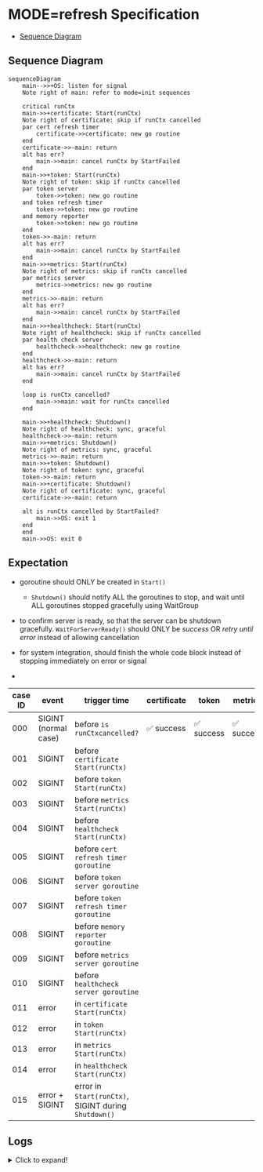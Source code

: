 # MODE=refresh Specification

- [Sequence Diagram](#sequence-diagram)

## Sequence Diagram

```mermaid
sequenceDiagram
    main-->>+OS: listen for signal
    Note right of main: refer to mode=init sequences

    critical runCtx
    main->>+certificate: Start(runCtx)
    Note right of certificate: skip if runCtx cancelled
    par cert refresh timer
        certificate->>certificate: new go routine
    end
    certificate->>-main: return
    alt has err?
        main->>main: cancel runCtx by StartFailed
    end
    main->>+token: Start(runCtx)
    Note right of token: skip if runCtx cancelled
    par token server
        token->>token: new go routine
    and token refresh timer
        token->>token: new go routine
    and memory reporter
        token->>token: new go routine
    end
    token->>-main: return
    alt has err?
        main->>main: cancel runCtx by StartFailed
    end
    main->>+metrics: Start(runCtx)
    Note right of metrics: skip if runCtx cancelled
    par metrics server
        metrics->>metrics: new go routine
    end
    metrics->>-main: return
    alt has err?
        main->>main: cancel runCtx by StartFailed
    end
    main->>+healthcheck: Start(runCtx)
    Note right of healthcheck: skip if runCtx cancelled
    par health check server
        healthcheck->>healthcheck: new go routine
    end
    healthcheck->>-main: return
    alt has err?
        main->>main: cancel runCtx by StartFailed
    end

    loop is runCtx cancelled?
        main->>main: wait for runCtx cancelled
    end

    main->>+healthcheck: Shutdown()
    Note right of healthcheck: sync, graceful
    healthcheck->>-main: return
    main->>+metrics: Shutdown()
    Note right of metrics: sync, graceful
    metrics->>-main: return
    main->>+token: Shutdown()
    Note right of token: sync, graceful
    token->>-main: return
    main->>+certificate: Shutdown()
    Note right of certificate: sync, graceful
    certificate->>-main: return

    alt is runCtx cancelled by StartFailed?
        main->>OS: exit 1
    end
    end
    main->>OS: exit 0
```

## Expectation

- goroutine should ONLY be created in `Start()`
  - `Shutdown()` should notify ALL the goroutines to stop, and wait until ALL goroutines stopped gracefully using WaitGroup

- to confirm server is ready, so that the server can be shutdown gracefully. `WaitForServerReady()` should ONLY be *success* OR *retry until error* instead of allowing cancellation 
- for system integration, should finish the whole code block instead of stopping immediately on error or signal
- 

| case ID | event                | trigger time                                         | certificate | token     | metrics   | healthcheck | ALL `Shutdown()` | exit code |
| ------- | -------------------- | ---------------------------------------------------- | ----------- | --------- | --------- | ----------- | ---------------- | --------- |
| 000     | SIGINT (normal case) | before `is runCtxcancelled?`                         | ✅ success   | ✅ success | ✅ success | ✅ success   | ✅ success        | 0         |
| 001     | SIGINT               | before `certificate Start(runCtx)`                   |             |           |           |             |                  |           |
| 002     | SIGINT               | before `token Start(runCtx)`                         |             |           |           |             |                  |           |
| 003     | SIGINT               | before `metrics Start(runCtx)`                       |             |           |           |             |                  |           |
| 004     | SIGINT               | before `healthcheck Start(runCtx)`                   |             |           |           |             |                  |           |
| 005     | SIGINT               | before `cert refresh timer goroutine`                |             |           |           |             |                  |           |
| 006     | SIGINT               | before `token server goroutine`                      |             |           |           |             |                  |           |
| 007     | SIGINT               | before `token refresh timer goroutine`               |             |           |           |             |                  |           |
| 008     | SIGINT               | before `memory reporter goroutine`                   |             |           |           |             |                  |           |
| 009     | SIGINT               | before `metrics server goroutine`                    |             |           |           |             |                  |           |
| 010     | SIGINT               | before `healthcheck server goroutine`                |             |           |           |             |                  |           |
| 011     | error                | in `certificate Start(runCtx)`                       |             |           |           |             |                  |           |
| 012     | error                | in `token Start(runCtx)`                             |             |           |           |             |                  |           |
| 013     | error                | in `metrics Start(runCtx)`                           |             |           |           |             |                  |           |
| 014     | error                | in `healthcheck Start(runCtx)`                       |             |           |           |             |                  |           |
| 015     | error + SIGINT       | error in `Start(runCtx)`, SIGINT during `Shutdown()` |             |           |           |             |                  |           |


## Logs

<details>
<summary>Click to expand!</summary>

### 000

```text
INFO[2024-03-14T11:22:55+09:00] Starting token provider server[:8880]
INFO[2024-03-14T11:22:55+09:00] Will refresh key[./.local/private.pem], cert[./.local/cert.pem] and certificates for roles[[user.wfan.provider:role.dummy-role]] with provider[], backup[read+write] and secret[] after 24h0m0s
INFO[2024-03-14T11:22:55+09:00] Received request: method[GET], endpoint[/], remoteAddr[127.0.0.1:64953] requestID[f4ee534f-8a39-4fa5-9c12-94f1eeb6354b]
WARNING[2024-03-14T11:22:55+09:00] Client error: while handling request with: X-Athenz-Domain[] X-Athenz-Role[], error[http headers not set: X-Athenz-Domain[] X-Athenz-Role[].]
INFO[2024-03-14T11:22:55+09:00] Response sent: statusCode[400], latency[140.917µs], requestID[f4ee534f-8a39-4fa5-9c12-94f1eeb6354b]
INFO[2024-03-14T11:22:55+09:00] Starting metrics exporter server[:9999]
INFO[2024-03-14T11:22:55+09:00] Will refresh tokens after 30m0s
WARN[0000] failed to parse "./.local/ca.pem": readlink ./.local/ca.pem: no such file or directory
WARNING[2024-03-14T11:22:55+09:00] Unable to confirm the server ready: Get "http://:9999": dial tcp :9999: connect: connection refused. Retrying in 5.796699685s
INFO[0000] 3 valid certificate(s) found in ".local/cert.pem"
INFO[0000] 2 valid certificate(s) found in ".local/user.wfan.provider_dummy-role.cert.pem"
INFO[0000] parsed 5 certificates (1 read failures)
level=info ts=2024-03-14T02:22:55.144Z caller=tls_config.go:313 msg="Listening on" address=[::]:9999
level=info ts=2024-03-14T02:22:55.144Z caller=tls_config.go:316 msg="TLS is disabled." http2=false address=[::]:9999
INFO[2024-03-14T11:23:00+09:00] Starting health check server[:9998]

INFO[2024-03-14T11:23:08+09:00] Received signal: interrupt
INFO[2024-03-14T11:23:08+09:00] Initiating shutdown by caused: received signal: interrupt ...
INFO[2024-03-14T11:23:08+09:00] Initiating shutdown of health check daemon ...
INFO[2024-03-14T11:23:08+09:00] Stopped health check server
INFO[2024-03-14T11:23:08+09:00] Initiating shutdown of metrics exporter daemon ...
INFO[2024-03-14T11:23:08+09:00] Stopped metrics exporter server
INFO[2024-03-14T11:23:08+09:00] Initiating shutdown of token provider daemon ...
INFO[2024-03-14T11:23:08+09:00] Delaying token provider server shutdown for 0s to shutdown gracefully ...
INFO[2024-03-14T11:23:08+09:00] Stopped memory reporter daemon
INFO[2024-03-14T11:23:08+09:00] Stopped token provider daemon
INFO[2024-03-14T11:23:08+09:00] Stopped token provider server
INFO[2024-03-14T11:23:08+09:00] Initiating shutdown of certificate provider daemon ...
INFO[2024-03-14T11:23:08+09:00] Stopped certificate provider daemon
INFO[2024-03-14T11:23:08+09:00] Shutdown completed!
Process 5378 has exited with status 0
```


### 001
```text
...
INFO[2024-03-14T12:26:01+09:00] Certificate provisioning is disabled with empty options: provider service[] 
INFO[2024-03-14T12:26:01+09:00] Attempting to get x509 role certs from identity provider: targets[[user.wfan.provider:role.dummy-role]]... 
INFO[2024-03-14T12:26:02+09:00] Successfully received x509 role certs from identity provider 
INFO[2024-03-14T12:26:02+09:00] [New Role Certificate] Subject: CN=user.wfan.provider:role.dummy-role,OU=Athenz,O=,ST=,C=US, Issuer: CN=YPKI Signed Athenz CA,OU=Athenz,O=Athenz,ST=Tokyo,C=JP, NotBefore: 2024-03-14 03:26:02 +0000 UTC, NotAfter: 2054-03-07 03:12:02 +0000 UTC, SerialNumber: 1710386762133, DNSNames: [test.user-mlajkim.athenz.yahoo.co.jp] 
INFO[2024-03-14T12:26:02+09:00] Create ZTS client to fetch tokens: https://apj.zts.athenz.yahoo.co.jp:4443/zts/v1, &{idleMu:{state:0 sema:0} closeIdle:false idleConn:map[] idleConnWait:map[] idleLRU:{ll:<nil> m:map[]} reqMu:{state:0 sema:0} reqCanceler:map[] altMu:{state:0 sema:0} altProto:{v:<nil>} connsPerHostMu:{state:0 sema:0} connsPerHost:map[] connsPerHostWait:map[] Proxy:0x10508a290 OnProxyConnectResponse:<nil> DialContext:0x1050adb70 Dial:<nil> DialTLSContext:<nil> DialTLS:<nil> TLSClientConfig:0x14000583040 TLSHandshakeTimeout:10s DisableKeepAlives:false DisableCompression:false MaxIdleConns:100 MaxIdleConnsPerHost:0 MaxConnsPerHost:0 IdleConnTimeout:1m30s ResponseHeaderTimeout:0s ExpectContinueTimeout:1s TLSNextProto:map[] ProxyConnectHeader:map[] GetProxyConnectHeader:<nil> MaxResponseHeaderBytes:0 WriteBufferSize:0 ReadBufferSize:0 nextProtoOnce:{done:0 m:{state:0 sema:0}} h2transport:<nil> tlsNextProtoWasNil:false ForceAttemptHTTP2:true} 
INFO[2024-03-14T12:26:02+09:00] Attempting to fetch tokens from Athenz ZTS server: access token targets[[{user.wfan.provider:role.dummy-role,,0,0}]], role token targets[[{user.wfan.provider:role.dummy-role,,0,0}]]... 
INFO[2024-03-14T12:26:02+09:00] Successfully updated role token cache: target[{user.wfan.provider:role.dummy-role,,0,0}], requestID[daemon_role_token_update] 
INFO[2024-03-14T12:26:02+09:00] Successfully updated access token cache: target[{user.wfan.provider:role.dummy-role,,0,0}], requestID[daemon_access_token_update] 
INFO[2024-03-14T12:26:02+09:00] Token cache updated. accesstoken:success[1],error[0]; roletoken:success[1],error[0] 
INFO[2024-03-14T12:26:02+09:00] [New Access Token] Domain: user.wfan.provider, Role: dummy-role 
INFO[2024-03-14T12:26:02+09:00] [New Role Token] Domain: user.wfan.provider, Role: dummy-role 
INFO[2024-03-14T12:26:02+09:00] Received signal: interrupt                   
INFO[2024-03-14T12:26:03+09:00] Skipped certificate provider start           
INFO[2024-03-14T12:26:03+09:00] Skipped token provider start                 
INFO[2024-03-14T12:26:03+09:00] Skipped metrics exporter start               
INFO[2024-03-14T12:26:03+09:00] Skipped health check start                   
INFO[2024-03-14T12:26:03+09:00] Initiating shutdown by caused: received signal: interrupt ... 
INFO[2024-03-14T12:26:03+09:00] Initiating shutdown of health check daemon ... 
INFO[2024-03-14T12:26:03+09:00] Initiating shutdown of metrics exporter daemon ... 
INFO[2024-03-14T12:26:03+09:00] Initiating shutdown of token provider daemon ... 
INFO[2024-03-14T12:26:03+09:00] Initiating shutdown of certificate provider daemon ... 
INFO[2024-03-14T12:26:03+09:00] Shutdown completed!                          
Process 85518 has exited with status 0
```

### 002
```
...
INFO[2024-03-14T13:10:59+09:00] Certificate provisioning is disabled with empty options: provider service[] 
INFO[2024-03-14T13:10:59+09:00] Attempting to get x509 role certs from identity provider: targets[[user.wfan.provider:role.dummy-role]]... 
INFO[2024-03-14T13:11:00+09:00] Successfully received x509 role certs from identity provider 
INFO[2024-03-14T13:11:00+09:00] [New Role Certificate] Subject: CN=user.wfan.provider:role.dummy-role,OU=Athenz,O=,ST=,C=US, Issuer: CN=YPKI Signed Athenz CA,OU=Athenz,O=Athenz,ST=Tokyo,C=JP, NotBefore: 2024-03-14 04:10:59 +0000 UTC, NotAfter: 2054-03-07 03:11:59 +0000 UTC, SerialNumber: 1710389459998, DNSNames: [test.user-jekim.athenz.yahoo.co.jp] 
INFO[2024-03-14T13:11:00+09:00] Create ZTS client to fetch tokens: ...
INFO[2024-03-14T13:11:00+09:00] Attempting to fetch tokens from Athenz ZTS server: access token targets[[{user.wfan.provider:role.dummy-role,,0,0}]], role token targets[[{user.wfan.provider:role.dummy-role,,0,0}]]... 
INFO[2024-03-14T13:11:00+09:00] Successfully updated role token cache: target[{user.wfan.provider:role.dummy-role,,0,0}], requestID[daemon_role_token_update] 
INFO[2024-03-14T13:11:00+09:00] Successfully updated access token cache: target[{user.wfan.provider:role.dummy-role,,0,0}], requestID[daemon_access_token_update] 
INFO[2024-03-14T13:11:00+09:00] Token cache updated. accesstoken:success[1],error[0]; roletoken:success[1],error[0] 
INFO[2024-03-14T13:11:00+09:00] [New Access Token] Domain: user.wfan.provider, Role: dummy-role 
INFO[2024-03-14T13:11:00+09:00] [New Role Token] Domain: user.wfan.provider, Role: dummy-role 
INFO[2024-03-14T13:11:00+09:00] Will refresh key[./.local/private.key], cert[./.local/user-jekim-test-service.crt] and certificates for roles[[user.wfan.provider:role.dummy-role]] with provider[], backup[read+write] and secret[] after 24h0m0s 
INFO[2024-03-14T13:11:00+09:00] Received signal: interrupt                   
INFO[2024-03-14T13:11:01+09:00] Skipped token provider start                 
INFO[2024-03-14T13:11:01+09:00] Skipped metrics exporter start               
INFO[2024-03-14T13:11:01+09:00] Skipped health check start                   
INFO[2024-03-14T13:11:01+09:00] Initiating shutdown by caused: received signal: interrupt ... 
INFO[2024-03-14T13:11:01+09:00] Initiating shutdown of health check daemon ... 
INFO[2024-03-14T13:11:01+09:00] Initiating shutdown of metrics exporter daemon ... 
INFO[2024-03-14T13:11:01+09:00] Initiating shutdown of token provider daemon ... 
INFO[2024-03-14T13:11:01+09:00] Initiating shutdown of certificate provider daemon ... 
INFO[2024-03-14T13:11:01+09:00] Stopped certificate provider daemon          
INFO[2024-03-14T13:11:01+09:00] Shutdown completed!                          
Process 18149 has exited with status 0
```

### 003

```text
...
INFO[2024-03-14T13:12:19+09:00] Certificate provisioning is disabled with empty options: provider service[] 
INFO[2024-03-14T13:12:19+09:00] Attempting to get x509 role certs from identity provider: targets[[user.wfan.provider:role.dummy-role]]... 
INFO[2024-03-14T13:12:20+09:00] Successfully received x509 role certs from identity provider 
INFO[2024-03-14T13:12:20+09:00] [New Role Certificate] Subject: CN=user.wfan.provider:role.dummy-role,OU=Athenz,O=,ST=,C=US, Issuer: CN=YPKI Signed Athenz CA,OU=Athenz,O=Athenz,ST=Tokyo,C=JP, NotBefore: 2024-03-14 04:12:20 +0000 UTC, NotAfter: 2054-03-07 03:12:20 +0000 UTC, SerialNumber: 1710389540114, DNSNames: [test.user-jekim.athenz.yahoo.co.jp] 
INFO[2024-03-14T13:12:20+09:00] Create ZTS client to fetch tokens: ...
INFO[2024-03-14T13:12:20+09:00] Attempting to fetch tokens from Athenz ZTS server: access token targets[[{user.wfan.provider:role.dummy-role,,0,0}]], role token targets[[{user.wfan.provider:role.dummy-role,,0,0}]]... 
INFO[2024-03-14T13:12:20+09:00] Successfully updated role token cache: target[{user.wfan.provider:role.dummy-role,,0,0}], requestID[daemon_role_token_update] 
INFO[2024-03-14T13:12:20+09:00] Successfully updated access token cache: target[{user.wfan.provider:role.dummy-role,,0,0}], requestID[daemon_access_token_update] 
INFO[2024-03-14T13:12:20+09:00] Token cache updated. accesstoken:success[1],error[0]; roletoken:success[1],error[0] 
INFO[2024-03-14T13:12:20+09:00] [New Access Token] Domain: user.wfan.provider, Role: dummy-role 
INFO[2024-03-14T13:12:20+09:00] [New Role Token] Domain: user.wfan.provider, Role: dummy-role 
INFO[2024-03-14T13:12:20+09:00] Starting token provider server[:8880]        
INFO[2024-03-14T13:12:20+09:00] Will refresh key[./.local/private.key], cert[./.local/user-jekim-test-service.crt] and certificates for roles[[user.wfan.provider:role.dummy-role]] with provider[], backup[read+write] and secret[] after 24h0m0s 
INFO[2024-03-14T13:12:20+09:00] Received request: method[GET], endpoint[/], remoteAddr[127.0.0.1:52209] requestID[c60baa57-53bf-40bb-9774-d42ea224c5a3] 
WARNING[2024-03-14T13:12:20+09:00] Client error: while handling request with: X-Athenz-Domain[] X-Athenz-Role[], error[http headers not set: X-Athenz-Domain[] X-Athenz-Role[].] 
INFO[2024-03-14T13:12:20+09:00] Response sent: statusCode[400], latency[117.167µs], requestID[c60baa57-53bf-40bb-9774-d42ea224c5a3] 
INFO[2024-03-14T13:12:20+09:00] Will refresh tokens after 30m0s              
INFO[2024-03-14T13:12:20+09:00] Received signal: interrupt                   
INFO[2024-03-14T13:12:21+09:00] Skipped metrics exporter start               
INFO[2024-03-14T13:12:21+09:00] Skipped health check start                   
INFO[2024-03-14T13:12:21+09:00] Initiating shutdown by caused: received signal: interrupt ... 
INFO[2024-03-14T13:12:21+09:00] Initiating shutdown of health check daemon ... 
INFO[2024-03-14T13:12:21+09:00] Initiating shutdown of metrics exporter daemon ... 
INFO[2024-03-14T13:12:21+09:00] Initiating shutdown of token provider daemon ... 
INFO[2024-03-14T13:12:21+09:00] Delaying token provider server shutdown for 0s to shutdown gracefully ... 
INFO[2024-03-14T13:12:21+09:00] Stopped token provider server                
INFO[2024-03-14T13:12:21+09:00] Stopped token provider daemon                
INFO[2024-03-14T13:12:21+09:00] Stopped memory reporter daemon               
INFO[2024-03-14T13:12:21+09:00] Initiating shutdown of certificate provider daemon ... 
INFO[2024-03-14T13:12:21+09:00] Stopped certificate provider daemon          
INFO[2024-03-14T13:12:21+09:00] Shutdown completed!                          
Process 18841 has exited with status 0
```


### 004
```text
...
INFO[2024-03-14T13:13:21+09:00] Certificate provisioning is disabled with empty options: provider service[] 
INFO[2024-03-14T13:13:21+09:00] Attempting to get x509 role certs from identity provider: targets[[user.wfan.provider:role.dummy-role]]... 
INFO[2024-03-14T13:13:21+09:00] Successfully received x509 role certs from identity provider 
INFO[2024-03-14T13:13:21+09:00] [New Role Certificate] Subject: CN=user.wfan.provider:role.dummy-role,OU=Athenz,O=,ST=,C=US, Issuer: CN=YPKI Signed Athenz CA,OU=Athenz,O=Athenz,ST=Tokyo,C=JP, NotBefore: 2024-03-14 04:13:21 +0000 UTC, NotAfter: 2054-03-07 03:12:21 +0000 UTC, SerialNumber: 1710389601573, DNSNames: [test.user-jekim.athenz.yahoo.co.jp] 
INFO[2024-03-14T13:13:21+09:00] Create ZTS client to fetch tokens: ...
INFO[2024-03-14T13:13:21+09:00] Attempting to fetch tokens from Athenz ZTS server: access token targets[[{user.wfan.provider:role.dummy-role,,0,0}]], role token targets[[{user.wfan.provider:role.dummy-role,,0,0}]]... 
INFO[2024-03-14T13:13:21+09:00] Successfully updated role token cache: target[{user.wfan.provider:role.dummy-role,,0,0}], requestID[daemon_role_token_update] 
INFO[2024-03-14T13:13:21+09:00] Successfully updated access token cache: target[{user.wfan.provider:role.dummy-role,,0,0}], requestID[daemon_access_token_update] 
INFO[2024-03-14T13:13:21+09:00] Token cache updated. accesstoken:success[1],error[0]; roletoken:success[1],error[0] 
INFO[2024-03-14T13:13:21+09:00] [New Access Token] Domain: user.wfan.provider, Role: dummy-role 
INFO[2024-03-14T13:13:21+09:00] [New Role Token] Domain: user.wfan.provider, Role: dummy-role 
INFO[2024-03-14T13:13:21+09:00] Starting token provider server[:8880]        
INFO[2024-03-14T13:13:21+09:00] Will refresh key[./.local/private.key], cert[./.local/user-jekim-test-service.crt] and certificates for roles[[user.wfan.provider:role.dummy-role]] with provider[], backup[read+write] and secret[] after 24h0m0s 
WARNING[2024-03-14T13:13:21+09:00] Unable to confirm the server ready: Get "http://:8880": dial tcp :8880: connect: connection refused. Retrying in 6.804428197s 
INFO[2024-03-14T13:13:28+09:00] Received request: method[GET], endpoint[/], remoteAddr[127.0.0.1:52390] requestID[5a474235-c671-42d9-8672-13749b2540bf] 
WARNING[2024-03-14T13:13:28+09:00] Client error: while handling request with: X-Athenz-Domain[] X-Athenz-Role[], error[http headers not set: X-Athenz-Domain[] X-Athenz-Role[].] 
INFO[2024-03-14T13:13:28+09:00] Response sent: statusCode[400], latency[586.5µs], requestID[5a474235-c671-42d9-8672-13749b2540bf] 
INFO[2024-03-14T13:13:28+09:00] Starting metrics exporter server[:9999]      
INFO[2024-03-14T13:13:28+09:00] Will refresh tokens after 30m0s              
WARNING[2024-03-14T13:13:28+09:00] Unable to confirm the server ready: Get "http://:9999": dial tcp :9999: connect: connection refused. Retrying in 2.737570174s 
time="2024-03-14T13:13:28+09:00" level=info msg="3 valid certificate(s) found in \".local/user-jekim-test-service.crt\""
time="2024-03-14T13:13:28+09:00" level=info msg="1 valid certificate(s) found in \".local/ca.crt\""
time="2024-03-14T13:13:28+09:00" level=info msg="2 valid certificate(s) found in \".local/user.wfan.provider_dummy-role.cert.pem\""
time="2024-03-14T13:13:28+09:00" level=info msg="parsed 6 certificates (0 read failures)"
level=info ts=2024-03-14T04:13:28.657Z caller=tls_config.go:313 msg="Listening on" address=[::]:9999
level=info ts=2024-03-14T04:13:28.657Z caller=tls_config.go:316 msg="TLS is disabled." http2=false address=[::]:9999
INFO[2024-03-14T13:13:31+09:00] Received signal: interrupt                   
INFO[2024-03-14T13:13:32+09:00] Skipped health check start                   
INFO[2024-03-14T13:13:32+09:00] Initiating shutdown by caused: received signal: interrupt ... 
INFO[2024-03-14T13:13:32+09:00] Initiating shutdown of health check daemon ... 
INFO[2024-03-14T13:13:32+09:00] Initiating shutdown of metrics exporter daemon ... 
INFO[2024-03-14T13:13:32+09:00] Stopped metrics exporter server              
INFO[2024-03-14T13:13:32+09:00] Initiating shutdown of token provider daemon ... 
INFO[2024-03-14T13:13:32+09:00] Delaying token provider server shutdown for 0s to shutdown gracefully ... 
INFO[2024-03-14T13:13:32+09:00] Stopped memory reporter daemon               
INFO[2024-03-14T13:13:32+09:00] Stopped token provider daemon                
INFO[2024-03-14T13:13:32+09:00] Stopped token provider server                
INFO[2024-03-14T13:13:32+09:00] Initiating shutdown of certificate provider daemon ... 
INFO[2024-03-14T13:13:32+09:00] Stopped certificate provider daemon          
INFO[2024-03-14T13:13:32+09:00] Shutdown completed!                          
Process 19980 has exited with status 0
```
</details>
